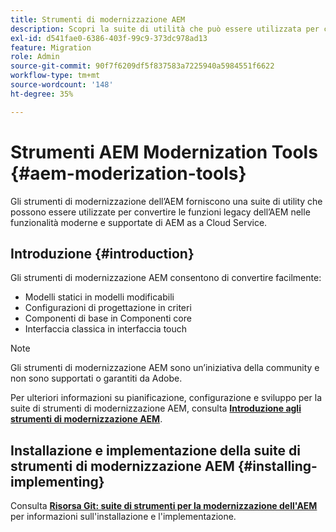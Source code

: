 ```yaml
---
title: Strumenti di modernizzazione AEM
description: Scopri la suite di utilità che può essere utilizzata per convertire le funzioni legacy dell’AEM nelle funzionalità moderne e supportate di AEM as a Cloud Service.
exl-id: d541fae0-6386-403f-99c9-373dc978ad13
feature: Migration
role: Admin
source-git-commit: 90f7f6209df5f837583a7225940a5984551f6622
workflow-type: tm+mt
source-wordcount: '148'
ht-degree: 35%

---
```


# Strumenti AEM Modernization Tools {#aem-moderization-tools}

Gli strumenti di modernizzazione dell’AEM forniscono una suite di utility che possono essere utilizzate per convertire le funzioni legacy dell’AEM nelle funzionalità moderne e supportate di AEM as a Cloud Service.


## Introduzione {#introduction}

Gli strumenti di modernizzazione AEM consentono di convertire facilmente:

* Modelli statici in modelli modificabili
* Configurazioni di progettazione in criteri
* Componenti di base in Componenti core
* Interfaccia classica in interfaccia touch

>[!NOTE]
>Gli strumenti di modernizzazione AEM sono un’iniziativa della community e non sono supportati o garantiti da Adobe.

Per ulteriori informazioni su pianificazione, configurazione e sviluppo per la suite di strumenti di modernizzazione AEM, consulta **[Introduzione agli strumenti di modernizzazione AEM](https://opensource.adobe.com/aem-modernize-tools/)**.

## Installazione e implementazione della suite di strumenti di modernizzazione AEM {#installing-implementing}

Consulta **[Risorsa Git: suite di strumenti per la modernizzazione dell&#39;AEM](https://github.com/adobe/aem-modernize-tools)** per informazioni sull&#39;installazione e l&#39;implementazione.
